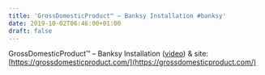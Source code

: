 ```yaml
---
title: 'GrossDomesticProduct™ – Banksy Installation #banksy'
date: 2019-10-02T06:46:00+01:00
draft: false
---
```


GrossDomesticProduct™ – Banksy Installation ([video](https://youtu.be/AAQYdtzGcU8)) & site: [https://grossdomesticproduct.com/](https://grossdomesticproduct.com/)